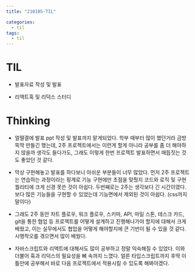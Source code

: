 ```yaml
---
title: "210105-TIL"

categories:
  - til
tags:
  - til
---
```

# TIL
 - 발표자료 작성 및 발표

 - 리액트훅 및 리덕스 스터디

 

# Thinking
 - 얼떨결에 발표 ppt 작성  및 발표까지 맡게되었다. 학부 때부터 많이 했던거라 금방 뚝딱 만들긴 했는데, 2주 프로젝트에서는 이런게 할게 아니라 공부를 좀 더 해야하지 않을까 생각도 들다가도, 그래도 이렇게 한번 프로젝트 발표하면서 매듭짓는 것도 좋았던 것 같다.

 - 막상 구현해놓고 발표를 하다보니 아쉬운 부분들이 너무 많았다. 먼저 2주 프로젝트는 연습하는 과정이라는 핑계로 기능 구현에만 초점을 맞췄지 코드와 로직 및 구현 퀄리티에 크게 신경 못쓴 것이 아쉽다. 두번째로는 2주는 생각보다 긴 시간이였다. 보다 많은 기능들을 구현할 수 있었는데 기능면에서 제외된 것이 아쉽다. (css까지 말이다)

 - 그래도 2주 동안 차트 플로우, 워크 플로우, 스키마, API, 마일 스톤, 테스크 카드, git을 통한 협업 등 프로젝트를 어떻게 설계하고 진행해나가야 할지에 대해서 크게 배웠고, 이는 실무에서도 협업을 어떻게 해야할지에 큰 기반이 될 수 있을 것 같다. 시행착오를 겪으면서 많이 배웠다.

 - 자바스크립트와 리액트에 대해서도 많이 공부하고 정말 익숙해질 수 있었다. 이와 더불어 훅과 리덕스의 필요성을 뼈 속까지 느꼈다. 얼른 타입스크립트까지 후딱 이틀만에 공부해서 바로 다음 프로젝트에서 적용시킬 수 있도록 해봐야겠다. 